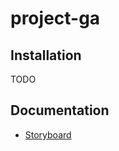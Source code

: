 # project-ga

## Installation

TODO

## Documentation

- [Storyboard](https://docs.google.com/presentation/d/1kn3WnYLpldhYbSOlauGYCA4bYmGXfOHv-F4wyDDR9nA/edit#slide=id.gd218c090d5_0_0)

